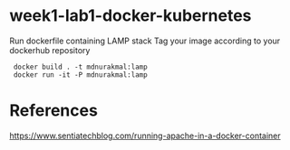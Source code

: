 # week1-lab1-docker-kubernetes
Run dockerfile containing LAMP stack
Tag your image according to your dockerhub repository
```shell
 docker build . -t mdnurakmal:lamp
 docker run -it -P mdnurakmal:lamp
```


# References
https://www.sentiatechblog.com/running-apache-in-a-docker-container
